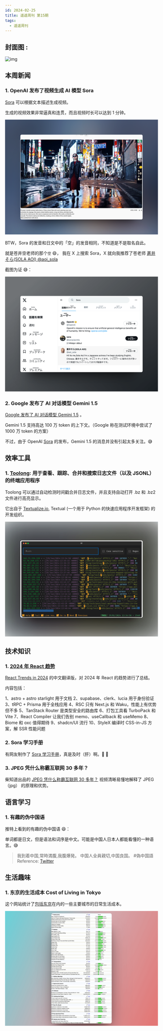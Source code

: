 ```yaml
---
id: 2024-02-25
title: 遥遥周刊 第15期
tags:
  - 遥遥周刊
---
```


## 封面图 :

![img](cover.jpg)

## 本周新闻

### 1. OpenAI 发布了视频生成 AI 模型 Sora

[Sora](https://openai.com/sora) 可以根据文本描述生成视频。

生成的视频效果非常逼真和连贯，而且视频时长可以达到 1 分钟。

![img](sora-tokyo-walk.png)

BTW，Sora 的发音和日文中的「空」的发音相同，不知道是不是取名自此。

就是苍井空老师的那个`空` 😄， 我在 X 上搜索 Sora，X 就向我推荐了苍老师 [蒼井そら(SOLA AOI) @aoi_sola](https://twitter.com/aoi_sola)

截图为证 😅：

![img](sora_aoi_sola.png)

### 2. Google 发布了 AI 对话模型 Gemini 1.5

[Google 发布了 AI 对话模型 Gemini 1.5](https://japan.googleblog.com/2024/02/gemini-15.html) 。

Gemini 1.5 支持高达 100 万 token 的上下文。（Google 称在测试环境中尝试了 1000 万 token 的方案）

不过，由于 OpenAI [Sora](https://openai.com/sora) 的发布，Gemini 1.5 的消息并没有引起太多关注。:sweat_smile:

## 效率工具

### 1. [Toolong](https://github.com/Textualize/toolong): 用于查看、跟踪、合并和搜索日志文件（以及 JSONL）的终端应用程序

Toolong 可以通过自动检测时间戳合并日志文件，并且支持自动打开 .bz 和 .bz2 文件进行高亮显示。

它出自于 [Textualize.io](https://github.com/Textualize), Textual (一个用于 Python 的快速应用程序开发框架) 的开发组织。

![img](textualize-toolong.png)

## 技术知识

### 1. [2024 年 React 趋势](https://sorrycc.com/react-trend-2024/)

[React Trends in 2024](https://www.robinwieruch.de/react-trends/) 的中文翻译版，对 2024 年 React 的趋势进行了总结。

内容包括：

1、astro + astro starlight 用于文档
2、supabase、clerk、lucia 用于身份验证
3、tRPC + Prisma 用于全栈应用
4、RSC 只有 Next.js 和 Waku，性能上有优势但不多
5、TanStack Router 是类型安全的路由库
6、打包工具看 TurboPack 和 Vite
7、React Compiler 让我们告别 memo、useCallback 和 useMemo
8、Biome 和 oxc 值得期待
9、shadcn/UI 流行
10、StyleX 编译时 CSS-in-JS 方案，解 SSR 性能问题

### 2. Sora 学习手册

有网友制作了 [Sora 学习手册](https://yunyinghui.feishu.cn/wiki/BaCEwe3AliqYERkc9dVcfW0BnXg)，真是及时（肝）啊。:bow: :saluting_face:

### 3. JPEG 凭什么称霸互联网 30 多年？

柴知道出品的 [JPEG 凭什么称霸互联网 30 多年？](https://www.youtube.com/watch?v=NpbhFTmUvts) 视频清晰易懂地解释了 JPEG（jpg） 的原理和优势。

## 语言学习

### 1. 有趣的伪中国语

推特上看到的有趣的伪中国语 😄：

单词都是日文，但是语法和词序是中文。可能是中国人日本人都能看懂的一种语言。:sweat_smile:

> 我到着中国,常時満腹,我腹爆発。
> 中国人全員親切,中国良国。 #偽中国語
> Reference: [Twitter](https://twitter.com/mkmk4577/status/1758789215612195215)

## 生活趣味

### 1. 东京的生活成本 Cost of Living in Tokyo

这个网站统计了[包括东京](https://www.numbeo.com/cost-of-living/in/Tokyo)在内的一些主要城市的日常生活成本。

![img](CostofLivinginTokyo.png)
